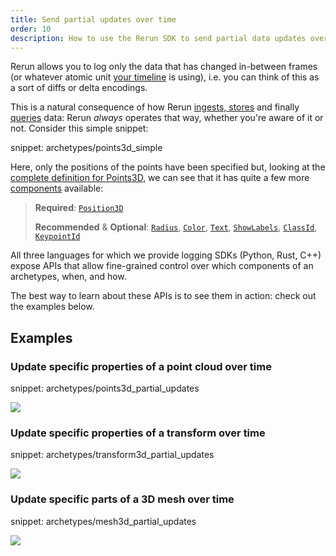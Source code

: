 ```yaml
---
title: Send partial updates over time
order: 10
description: How to use the Rerun SDK to send partial data updates over time
---
```


Rerun allows you to log only the data that has changed in-between frames (or whatever atomic unit [your timeline](../../concepts/timelines.md) is using), i.e. you can think of this as a sort of diffs or delta encodings.

This is a natural consequence of how Rerun [ingests, stores](../../concepts/chunks.md) and finally [queries](../../concepts/sending_data.md) data: Rerun *always* operates that way, whether you're aware of it or not. Consider this simple snippet:

snippet: archetypes/points3d_simple

Here, only the positions of the points have been specified but, looking at the [complete definition for Points3D](../../reference/types/archetypes/points3d.md), we can see that it has quite a few more [components](../../concepts/entity-component#data-model) available:
> **Required**: [`Position3D`](../components/position3d.md)
>
> **Recommended** & **Optional**: [`Radius`](../components/radius.md), [`Color`](../components/color.md), [`Text`](../components/text.md), [`ShowLabels`](../components/show_labels.md), [`ClassId`](../components/class_id.md), [`KeypointId`](../components/keypoint_id.md)


All three languages for which we provide logging SDKs (Python, Rust, C++) expose APIs that allow fine-grained control over which components of an archetypes, when, and how.

The best way to learn about these APIs is to see them in action: check out the examples below.


## Examples


### Update specific properties of a point cloud over time

snippet: archetypes/points3d_partial_updates

<picture data-inline-viewer="snippets/points3d_partial_updates">
  <source media="(max-width: 480px)" srcset="https://static.rerun.io/points3d_partial_updates/d8bec9c3388d2bd0fe59dff01ab8cde0bdda135e/480w.png">
  <source media="(max-width: 768px)" srcset="https://static.rerun.io/points3d_partial_updates/d8bec9c3388d2bd0fe59dff01ab8cde0bdda135e/768w.png">
  <source media="(max-width: 1024px)" srcset="https://static.rerun.io/points3d_partial_updates/d8bec9c3388d2bd0fe59dff01ab8cde0bdda135e/1024w.png">
  <source media="(max-width: 1200px)" srcset="https://static.rerun.io/points3d_partial_updates/d8bec9c3388d2bd0fe59dff01ab8cde0bdda135e/1200w.png">
  <img src="https://static.rerun.io/points3d_partial_updates/d8bec9c3388d2bd0fe59dff01ab8cde0bdda135e/full.png">
</picture>


### Update specific properties of a transform over time

snippet: archetypes/transform3d_partial_updates

<picture data-inline-viewer="snippets/transform3d_partial_updates">
  <source media="(max-width: 480px)" srcset="https://static.rerun.io/transform3d_partial_updates/11815bebc69ae400847896372b496cdd3e9b19fb/480w.png">
  <source media="(max-width: 768px)" srcset="https://static.rerun.io/transform3d_partial_updates/11815bebc69ae400847896372b496cdd3e9b19fb/768w.png">
  <source media="(max-width: 1024px)" srcset="https://static.rerun.io/transform3d_partial_updates/11815bebc69ae400847896372b496cdd3e9b19fb/1024w.png">
  <source media="(max-width: 1200px)" srcset="https://static.rerun.io/transform3d_partial_updates/11815bebc69ae400847896372b496cdd3e9b19fb/1200w.png">
  <img src="https://static.rerun.io/transform3d_partial_updates/11815bebc69ae400847896372b496cdd3e9b19fb/full.png">
</picture>


### Update specific parts of a 3D mesh over time

snippet: archetypes/mesh3d_partial_updates

<picture data-inline-viewer="snippets/mesh3d_partial_updates">
  <source media="(max-width: 480px)" srcset="https://static.rerun.io/mesh3d_partial_updates/79b8a83294ef2c1eb7f9ae7dea7267a17da464ae/480w.png">
  <source media="(max-width: 768px)" srcset="https://static.rerun.io/mesh3d_partial_updates/79b8a83294ef2c1eb7f9ae7dea7267a17da464ae/768w.png">
  <source media="(max-width: 1024px)" srcset="https://static.rerun.io/mesh3d_partial_updates/79b8a83294ef2c1eb7f9ae7dea7267a17da464ae/1024w.png">
  <source media="(max-width: 1200px)" srcset="https://static.rerun.io/mesh3d_partial_updates/79b8a83294ef2c1eb7f9ae7dea7267a17da464ae/1200w.png">
  <img src="https://static.rerun.io/mesh3d_partial_updates/79b8a83294ef2c1eb7f9ae7dea7267a17da464ae/full.png">
</picture>
